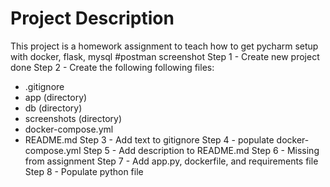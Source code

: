 # Project Description
This project is a homework assignment to teach how to get pycharm setup with docker, flask, mysql
#postman screenshot
Step 1 - Create new project done
Step 2 - Create the following following files:
* .gitignore
* app (directory)
* db (directory)
* screenshots (directory)
* docker-compose.yml
* README.md
 Step 3 - Add text to gitignore
 Step 4 - populate docker-compose.yml
 Step 5 - Add description to README.md
 Step 6 - Missing from assignment
 Step 7 - Add app.py, dockerfile, and requirements file
 Step 8 - Populate python file